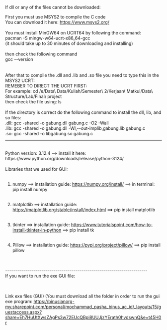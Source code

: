 
If dll or any of the files cannot be downloaded: <br>

First you must use MSYS2 to compile the C code <br>
You can download it here: https://www.msys2.org/ <br>
<br>
You must install MinGW64 on UCRT64 by following the command:<br>
pacman -S mingw-w64-ucrt-x86_64-gcc<br>
(it should take up to 30 minutes of downloading and installing)<br>
<br>
then check the following command<br>
gcc --version<br><br><br>
After that to compile the .dll and .lib and .so file you need to type this in the MSYS2 UCRT:<br>
REMEBER TO DIRECT THE UCRT FIRST: <br>
For example: cd /e/Data\ Data/Kuliah/Semester\ 2/Kerjaan\ Matkul/Data\ Structure/Lab/Final\ project <br>
then check the file using: ls <br><br>
If the directory is correct do the following command to install the dll, lib, and so files:<br>
.dll: gcc -shared -o gabung.dll gabung.c -O2 -Wall <br> 
.lib: gcc -shared -o gabung.dll -Wl,--out-implib,gabung.lib gabung.c <br>
.so: gcc -shared -o libgabung.so gabung.c <br>


-----------------------------------------------------------------------

<br>
Python version: 3.12.4 ==> install it here: https://www.python.org/downloads/release/python-3124/<br>
<br>
Libraries that we used for GUI:<br><br>

1. numpy ==> installation guide: https://numpy.org/install/ ==> in terminal: pip install numpy<br><br>

2. matplotlib ==> installation guide: https://matplotlib.org/stable/install/index.html ==> pip install matplotlib<br><br>

3. tkinter ==> installation guide: https://www.tutorialspoint.com/how-to-install-tkinter-in-python ==> pip install tk<br><br>

4. Pillow ==> installation guide: https://pypi.org/project/pillow/ ==> pip install pillow<br><br>
<br>
-----------------------------------------------------------------------
<br>
If you want to run the exe GUI file:

<br><br>
Link exe files (GUI) (You must download all the folder in order to run the gui exe program: https://binusianorg-my.sharepoint.com/personal/mochammad_pasha_binus_ac_id/_layouts/15/guestaccess.aspx?share=Eh7HuUtXwsZAgPs3w72EUcQBpi8UUJjzYErath0hvdswnQ&e=t45H0r 

